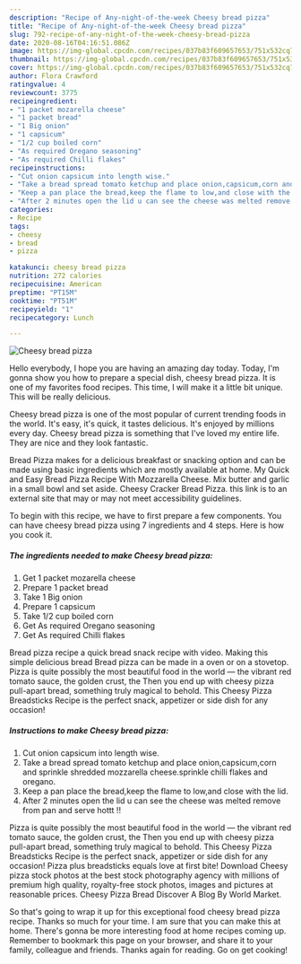 ```yaml
---
description: "Recipe of Any-night-of-the-week Cheesy bread pizza"
title: "Recipe of Any-night-of-the-week Cheesy bread pizza"
slug: 792-recipe-of-any-night-of-the-week-cheesy-bread-pizza
date: 2020-08-16T04:16:51.086Z
image: https://img-global.cpcdn.com/recipes/037b83f609657653/751x532cq70/cheesy-bread-pizza-recipe-main-photo.jpg
thumbnail: https://img-global.cpcdn.com/recipes/037b83f609657653/751x532cq70/cheesy-bread-pizza-recipe-main-photo.jpg
cover: https://img-global.cpcdn.com/recipes/037b83f609657653/751x532cq70/cheesy-bread-pizza-recipe-main-photo.jpg
author: Flora Crawford
ratingvalue: 4
reviewcount: 3775
recipeingredient:
- "1 packet mozarella cheese"
- "1 packet bread"
- "1 Big onion"
- "1 capsicum"
- "1/2 cup boiled corn"
- "As required Oregano seasoning"
- "As required Chilli flakes"
recipeinstructions:
- "Cut onion capsicum into length wise."
- "Take a bread spread tomato ketchup and place onion,capsicum,corn and sprinkle shredded mozzarella cheese.sprinkle chilli flakes and oregano."
- "Keep a pan place the bread,keep the flame to low,and close with the lid."
- "After 2 minutes open the lid u can see the cheese was melted remove from pan and serve hottt !!"
categories:
- Recipe
tags:
- cheesy
- bread
- pizza

katakunci: cheesy bread pizza 
nutrition: 272 calories
recipecuisine: American
preptime: "PT15M"
cooktime: "PT51M"
recipeyield: "1"
recipecategory: Lunch

---
```



![Cheesy bread pizza](https://img-global.cpcdn.com/recipes/037b83f609657653/751x532cq70/cheesy-bread-pizza-recipe-main-photo.jpg)

Hello everybody, I hope you are having an amazing day today. Today, I'm gonna show you how to prepare a special dish, cheesy bread pizza. It is one of my favorites food recipes. This time, I will make it a little bit unique. This will be really delicious.

Cheesy bread pizza is one of the most popular of current trending foods in the world. It's easy, it's quick, it tastes delicious. It's enjoyed by millions every day. Cheesy bread pizza is something that I've loved my entire life. They are nice and they look fantastic.

Bread Pizza makes for a delicious breakfast or snacking option and can be made using basic ingredients which are mostly available at home. My Quick and Easy Bread Pizza Recipe With Mozzarella Cheese. Mix butter and garlic in a small bowl and set aside. Cheesy Cracker Bread Pizza. this link is to an external site that may or may not meet accessibility guidelines.


To begin with this recipe, we have to first prepare a few components. You can have cheesy bread pizza using 7 ingredients and 4 steps. Here is how you cook it.

<!--inarticleads1-->

##### The ingredients needed to make Cheesy bread pizza:

1. Get 1 packet mozarella cheese
1. Prepare 1 packet bread
1. Take 1 Big onion
1. Prepare 1 capsicum
1. Take 1/2 cup boiled corn
1. Get As required Oregano seasoning
1. Get As required Chilli flakes


Bread pizza recipe a quick bread snack recipe with video. Making this simple delicious bread Bread pizza can be made in a oven or on a stovetop. Pizza is quite possibly the most beautiful food in the world — the vibrant red tomato sauce, the golden crust, the Then you end up with cheesy pizza pull-apart bread, something truly magical to behold. This Cheesy Pizza Breadsticks Recipe is the perfect snack, appetizer or side dish for any occasion! 

<!--inarticleads2-->

##### Instructions to make Cheesy bread pizza:

1. Cut onion capsicum into length wise.
1. Take a bread spread tomato ketchup and place onion,capsicum,corn and sprinkle shredded mozzarella cheese.sprinkle chilli flakes and oregano.
1. Keep a pan place the bread,keep the flame to low,and close with the lid.
1. After 2 minutes open the lid u can see the cheese was melted remove from pan and serve hottt !!


Pizza is quite possibly the most beautiful food in the world — the vibrant red tomato sauce, the golden crust, the Then you end up with cheesy pizza pull-apart bread, something truly magical to behold. This Cheesy Pizza Breadsticks Recipe is the perfect snack, appetizer or side dish for any occasion! Pizza plus breadsticks equals love at first bite! Download Cheesy pizza stock photos at the best stock photography agency with millions of premium high quality, royalty-free stock photos, images and pictures at reasonable prices. Cheesy Pizza Bread Discover A Blog By World Market. 

So that's going to wrap it up for this exceptional food cheesy bread pizza recipe. Thanks so much for your time. I am sure that you can make this at home. There's gonna be more interesting food at home recipes coming up. Remember to bookmark this page on your browser, and share it to your family, colleague and friends. Thanks again for reading. Go on get cooking!
